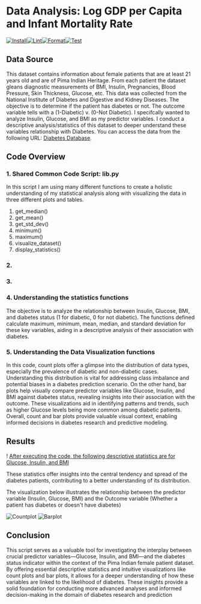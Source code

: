 # Data Analysis: Log GDP per Capita and Infant Mortality Rate

[![Install](https://github.com/nogibjj/Simrun_Continuous_Integration_using_GitHub_Actions_of_Python_Data_Science_Project/actions/workflows/install.yml/badge.svg)](https://github.com/nogibjj/Simrun_Continuous_Integration_using_GitHub_Actions_of_Python_Data_Science_Project/actions/workflows/install.yml)[![Lint](https://github.com/nogibjj/Simrun_Continuous_Integration_using_GitHub_Actions_of_Python_Data_Science_Project/actions/workflows/lint.yml/badge.svg)](https://github.com/nogibjj/Simrun_Continuous_Integration_using_GitHub_Actions_of_Python_Data_Science_Project/actions/workflows/lint.yml)[![Format](https://github.com/nogibjj/Simrun_Continuous_Integration_using_GitHub_Actions_of_Python_Data_Science_Project/actions/workflows/format.yml/badge.svg)](https://github.com/nogibjj/Simrun_Continuous_Integration_using_GitHub_Actions_of_Python_Data_Science_Project/actions/workflows/format.yml)[![Test](https://github.com/nogibjj/Simrun_Continuous_Integration_using_GitHub_Actions_of_Python_Data_Science_Project/actions/workflows/test.yml/badge.svg)](https://github.com/nogibjj/Simrun_Continuous_Integration_using_GitHub_Actions_of_Python_Data_Science_Project/actions/workflows/test.yml)

## Data Source
This dataset contains information about female patients that are at least 21 years old and are of Pima Indian Heritage. From each patient the dataset gleans diagnostic measurements of BMI, Insulin, Pregnancies, Blood Pressure, Skin Thickness, Glucose, etc. This data was collected from the National Institute of Diabetes and Digestive and Kidney Diseases. The objective is to determine if the patient has diabetes or not. The outcome variable tells with a (1-Diabetic) v. (0-Not Diabetic). I specifcally wanted to analyze Insulin, Glucose, and BMI as my predictor variables. I conduct a descriptive analysis/statistics of this dataset to deeper understand these variables relationship with Diabetes.
You can access the data from the following URL: [Diabetes Database](https://www.kaggle.com/datasets/uciml/pima-indians-diabetes-database?select=diabetes.csv).

## Code Overview

### 1. Shared Common Code Script: lib.py
In this script I am using many different functions to create a holistic understanding of my statistical analysis along with visualizing the data in three different plots and tables. 
  1. get_median()
  2. get_mean()
  3. get_std_dev()
  4. minimum()
  5. maximum()
  6. visualize_dataset()
  7. display_statistics()

### 2.

### 3. 

### 4. Understanding the statistics functions
The objective is to analyze the relationship between Insulin, Glucose, BMI, and diabetes status (1 for diabetic, 0 for not diabetic). The functions defined calculate maximum, minimum, mean, median, and standard deviation for these key variables, aiding in a descriptive analysis of their association with diabetes.

### 5. Understanding the Data Visualization functions
In this code, count plots offer a glimpse into the distribution of data types, especially the prevalence of diabetic and non-diabetic cases. Understanding this distribution is vital for addressing class imbalance and potential biases in a diabetes prediction scenario. On the other hand, bar plots help visually compare predictor variables like Glucose, Insulin, and BMI against diabetes status, revealing insights into their association with the outcome. These visualizations aid in identifying patterns and trends, such as higher Glucose levels being more common among diabetic patients. Overall, count and bar plots provide valuable visual context, enabling informed decisions in diabetes research and predictive modeling.

## Results

! [After executing the code, the following descriptive statistics are for Glucose, Insulin, and BMI](https://user-images.githubusercontent.com/141798228/268531816-2f9924ab-d11c-422a-b509-bb3cb042a723.jpg)

These statistics offer insights into the central tendency and spread of the diabetes patients, contributing to a better understanding of its distribution.

The visualization below illustrates the relationship between the predictor variable (Insulin, Glucose, BMI) and the Outcome variable (Whether a patient has diabetes or doesn't have diabetes)

![Countplot](https://user-images.githubusercontent.com/141798228/268531789-4ee528a7-c91f-4281-b2e6-ea15daa89a42.png)
![Barplot](https://user-images.githubusercontent.com/141798228/268531736-b20fb998-b839-4c6a-b8af-3749b5ed8f4b.png)

## Conclusion
This script serves as a valuable tool for investigating the interplay between crucial predictor variables—Glucose, Insulin, and BMI—and the diabetes status indicator within the context of the Pima Indian female patient dataset. By offering essential descriptive statistics and intuitive visualizations like count plots and bar plots, it allows for a deeper understanding of how these variables are linked to the likelihood of diabetes. These insights provide a solid foundation for conducting more advanced analyses and informed decision-making in the domain of diabetes research and prediction
